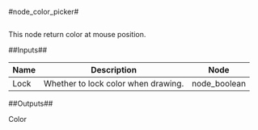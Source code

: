 #node\_color\_picker#

![]()

This node return color at mouse position.

##Inputs##

| Name | Description | Node | 
| ----------- | ----------- | ----- |
| Lock | Whether to lock color when drawing. | node\_boolean |

##Outputs##

Color